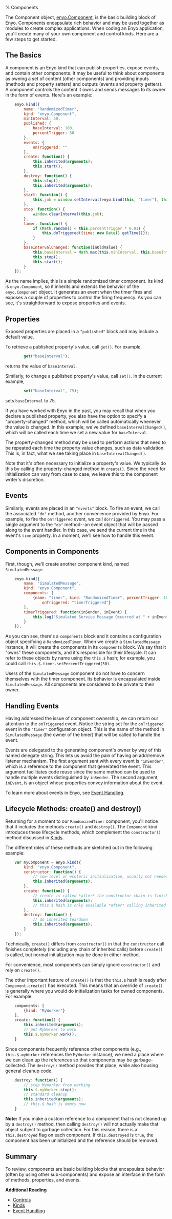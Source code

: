 % Components

The Component object, [enyo.Component](../../index.html#/kind/enyo.Component),
is the basic building block of Enyo.  Components encapsulate rich behavior and
may be used together as modules to create complex applications.  When coding an
Enyo application, you'll create many of your own component and control kinds.
Here are a few steps to get started.

## The Basics

A component is an Enyo kind that can publish properties, expose events, and
contain other components.  It may be useful to think about components as owning
a set of content (other components) and providing inputs (methods and property
setters) and outputs (events and property getters).  A component controls the
content it owns and sends messages to its owner in the form of events. Here's an
example:

```javascript
    enyo.kind({
        name: "RandomizedTimer",
        kind: "enyo.Component",
        minInterval: 50,
        published: {
            baseInterval: 100,
            percentTrigger: 50
        },
        events: {
            onTriggered: ""
        },
        create: function() {
            this.inherited(arguments);
            this.start();
        },
        destroy: function() {
            this.stop();
            this.inherited(arguments);
        },
        start: function() {
            this.job = window.setInterval(enyo.bind(this, "timer"), this.baseInterval);
        },
        stop: function() {
            window.clearInterval(this.job);
        },
        timer: function() {
            if (Math.random() < this.percentTrigger * 0.01) {
                this.doTriggered({time: new Date().getTime()});
            }
        },
        baseIntervalChanged: function(inOldValue) {
            this.baseInterval = Math.max(this.minInterval, this.baseInterval);
            this.stop();
            this.start();
        }
    });
```

As the name implies, this is a simple randomized timer component.  Its kind is
`enyo.Component`, so it inherits and extends the behavior of the
`enyo.Component` object.  It generates an event when the timer fires and exposes
a couple of properties to control the firing frequency.  As you can see, it's
straightforward to expose properties and events.

## Properties

Exposed properties are placed in a `"published"` block and may include a default
value.

To retrieve a published property's value, call `get()`.  For example,

```javascript
        get("baseInterval");
```

returns the value of `baseInterval`.

Similarly, to change a published property's value, call `set()`.  In the current
example,

```javascript
        set("baseInterval", 75);
```

sets `baseInterval` to 75.

If you have worked with Enyo in the past, you may recall that when you declare a
published property, you also have the option to specify a "property-changed"
method, which will be called automatically whenever the value is changed.  In
this example, we've defined `baseIntervalChanged()`, which will be called each
time we set a new value for `baseInterval`.

The property-changed method may be used to perform actions that need to be
repeated each time the property value changes, such as data validation.  This
is, in fact, what we see taking place in `baseIntervalChanged()`.

Note that it's often necessary to initialize a property's value.  We typically
do this by calling the property-changed method in `create()`.  Since the need
for initialization can vary from case to case, we leave this to the component
writer's discretion.

## Events

Similarly, events are placed in an `"events"` block.  To fire an event, we call
the associated `"do"` method, another convenience provided by Enyo.  For
example, to fire the `onTriggered` event, we call `doTriggered`.  You may pass a
single argument to the `"do"` method--an event object that will be passed along
to the event handler.  In this case, we send the current time in the event's
`time` property.  In a moment, we'll see how to handle this event.

## Components in Components

First, though, we'll create another component kind, named `SimulatedMessage`:

```javascript
    enyo.kind({
        name: "SimulatedMessage",
        kind: "enyo.Component",
        components: [
            {name: "timer", kind: "RandomizedTimer", percentTrigger: 10,
                onTriggered: "timerTriggered"}
        ],
        timerTriggered: function(inSender, inEvent) {
            this.log("Simulated Service Message Occurred at " + inEvent.time);
        }
    });
```

As you can see, there's a `components` block and it contains a configuration
object specifying a `RandomizedTimer`.  When we create a `SimulatedMessage`
instance, it will create the components in its `components` block.  We say that
it "owns" these components, and it's responsible for their lifecycle.  It can
refer to these objects by name using the `this.$` hash; for example, you could
call `this.$.timer.setPercentTriggered(50)`.

Users of the `SimulatedMessage` component do not have to concern themselves with
the timer component.  Its behavior is encapsulated inside `SimulatedMessage`.
All components are considered to be private to their owner.

## Handling Events

Having addressed the issue of component ownership, we can return our attention
to the `onTriggered` event.  Notice the string set for the `onTriggered` event
in the `"timer"` configuration object.  This is the name of the method in
`SimulatedMessage` (the owner of the timer) that will be called to handle the
event.

Events are delegated to the generating component's owner by way of this named
delegate string.  This lets us avoid the pain of having an add/remove listener
mechanism.  The first argument sent with every event is `"inSender"`, which is a
reference to the component that generated the event.  This argument facilitates
code reuse since the same method can be used to handle multiple events
distinguished by `inSender`.  The second argument, `inEvent`, is an object whose
properties convey information about the event.

To learn more about events in Enyo, see [Event Handling](event-handling.html).

## Lifecycle Methods: create() and destroy()

Returning for a moment to our `RandomizedTimer` component, you'll notice that it
includes the methods `create()` and `destroy()`.  The `Component` kind
introduces these lifecycle methods, which complement the `constructor()` method
discussed in [Kinds](kinds.html).

The different roles of these methods are sketched out in the following example:

```javascript
    var myComponent = enyo.kind({
        kind: "enyo.Component",
        constructor: function() {
            // low-level or esoteric initialization, usually not needed at all
            this.inherited(arguments);
        },
        create: function() {
            // create is called *after* the constructor chain is finished
            this.inherited(arguments);
            // this.$ hash is only available *after* calling inherited create
        },
        destroy: function() {
            // do inherited teardown
            this.inherited(arguments);
        }
    });
```

Technically, `create()` differs from `constructor()` in that the `constructor`
call finishes completely (including any chain of inherited calls) before
`create()` is called, but normal initialization may be done in either method. 

For convenience, most components can simply ignore `constructor()` and rely on
`create()`.

The other important feature of `create()` is that the `this.$` hash is ready
after `Component.create()` has executed.  This means that an override of
`create()` is generally where you would do initialization tasks for owned
components.  For example:

```javascript
    components: [
        {kind: "MyWorker"}
    ],
    create: function() {
        this.inherited(arguments);
        // put MyWorker to work
        this.$.myWorker.work();
    }
```

Since components frequently reference other components (e.g., `this.$.myWorker`
references the `MyWorker` instance), we need a place where we can clean up the
references so that components may be garbage-collected.  The `destroy()` method
provides that place, while also housing general cleanup code.

```javascript
    destroy: function() {
        // stop MyWorker from working
        this.$.myWorker.stop();
        // standard cleanup
        this.inherited(arguments);
        // this.$ hash is empty now
    }
```

**Note:** If you make a custom reference to a component that is not cleaned up
by a `destroy()` method, then calling `destroy()` will not actually make that
object subject to garbage collection.  For this reason, there is a
`this.destroyed` flag on each component.  If `this.destroyed` is `true`, the
component has been uninitialized and the reference should be removed.

## Summary

To review, components are basic building blocks that encapsulate behavior (often
by using other sub-components) and expose an interface in the form of methods,
properties, and events.

**Additional Reading**

* [Controls](controls.html)
* [Kinds](kinds.html)
* [Event Handling](event-handling.html)
